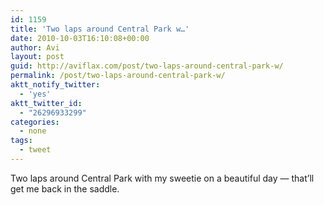 ```yaml
---
id: 1159
title: 'Two laps around Central Park w…'
date: 2010-10-03T16:10:08+00:00
author: Avi
layout: post
guid: http://aviflax.com/post/two-laps-around-central-park-w/
permalink: /post/two-laps-around-central-park-w/
aktt_notify_twitter:
  - 'yes'
aktt_twitter_id:
  - "26296933299"
categories:
  - none
tags:
  - tweet
---
```

Two laps around Central Park with my sweetie on a beautiful day — that&#8217;ll get me back in the saddle.